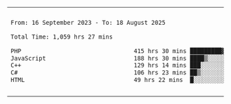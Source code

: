 

<table border="0">
 <tr>
  <td>
  
 
 <!--START_SECTION:waka-->

```txt
From: 16 September 2023 - To: 18 August 2025

Total Time: 1,059 hrs 27 mins

PHP                                415 hrs 30 mins █████████▓░░░░░░░░░░░░░░░   38.81 %
JavaScript                         188 hrs 30 mins ████▒░░░░░░░░░░░░░░░░░░░░   17.61 %
C++                                129 hrs 14 mins ███░░░░░░░░░░░░░░░░░░░░░░   12.07 %
C#                                 106 hrs 23 mins ██▒░░░░░░░░░░░░░░░░░░░░░░   09.94 %
HTML                               49 hrs 22 mins  █░░░░░░░░░░░░░░░░░░░░░░░░   04.61 %
```

<!--END_SECTION:waka-->
  </td>
    <td>
   <div align="start">
        <a href="https://open.spotify.com/user/dxso20he52f5d4ti73duavf95">
        <img width="200px" src="https://spotify-github-profile.kittinanx.com/api/view.svg?uid=dxso20he52f5d4ti73duavf95&cover_image=true&theme=default&show_offline=false&background_color=121212&interchange=false" alt="Spotify Now Playing">
    </a>
</div> 

  </td>
 </tr>

</table>

